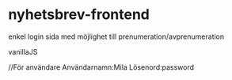 # nyhetsbrev-frontend
enkel login sida med möjlighet till prenumeration/avprenumeration

vanillaJS

//För användare 
Användarnamn:Mila
Lösenord:password